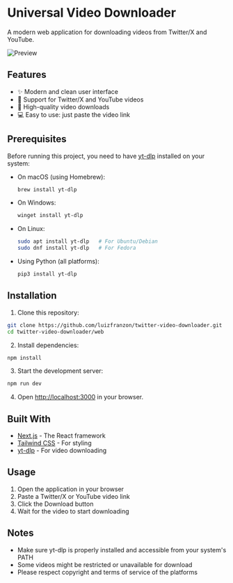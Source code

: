 # Universal Video Downloader

A modern web application for downloading videos from Twitter/X and YouTube.

![Preview](/.github/assets/example.gif)

## Features

- ✨ Modern and clean user interface
- 🎥 Support for Twitter/X and YouTube videos
- 🚀 High-quality video downloads
- 💻 Easy to use: just paste the video link

## Prerequisites

Before running this project, you need to have [yt-dlp](https://github.com/yt-dlp/yt-dlp) installed on your system:

- On macOS (using Homebrew):
  ```bash
  brew install yt-dlp
  ```
- On Windows:
  ```bash
  winget install yt-dlp
  ```
- On Linux:
  ```bash
  sudo apt install yt-dlp   # For Ubuntu/Debian
  sudo dnf install yt-dlp   # For Fedora
  ```
- Using Python (all platforms):
  ```bash
  pip3 install yt-dlp
  ```

## Installation

1. Clone this repository:
```bash
git clone https://github.com/luizfranzon/twitter-video-downloader.git
cd twitter-video-downloader/web
```

2. Install dependencies:
```bash
npm install
```

3. Start the development server:
```bash
npm run dev
```

4. Open [http://localhost:3000](http://localhost:3000) in your browser.

## Built With

* [Next.js](https://nextjs.org/) - The React framework
* [Tailwind CSS](https://tailwindcss.com/) - For styling
* [yt-dlp](https://github.com/yt-dlp/yt-dlp) - For video downloading

## Usage

1. Open the application in your browser
2. Paste a Twitter/X or YouTube video link
3. Click the Download button
4. Wait for the video to start downloading

## Notes

- Make sure yt-dlp is properly installed and accessible from your system's PATH
- Some videos might be restricted or unavailable for download
- Please respect copyright and terms of service of the platforms
